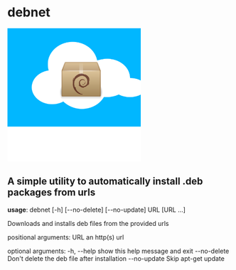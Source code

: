 # debnet

<img src="./logohq.png" width=300>

A simple utility to automatically install .deb packages from urls
---


**usage**: debnet \[-h] \[--no-delete] \[--no-update] URL \[URL ...]

Downloads and installs deb files from the provided urls

positional arguments:
  URL          an http(s) url

optional arguments:
  -h, --help   show this help message and exit
  --no-delete  Don't delete the deb file after installation
  --no-update  Skip apt-get update
